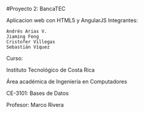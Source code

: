 #Proyecto 2: BancaTEC

Aplicacion web con HTML5 y AngularJS
Integrantes:

    Andrés Arias V.
    Jiaming Feng
    Cristofer Villegas
    Sebastián Víquez

Curso:

Instituto Tecnológico de Costa Rica

Área académica de Ingeniería en Computadores

CE-3101: Bases de Datos

Profesor: Marco Rivera

